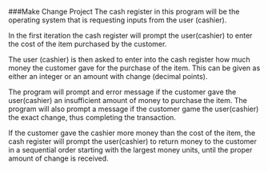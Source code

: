 ###Make Change Project
The cash register in this program will be the operating system that is
requesting inputs from the user (cashier).

In the first iteration the cash register will prompt the user(cashier) to enter the cost of the item purchased by the customer.

The user (cashier) is then asked to enter into the cash register how much money the customer gave for the purchase of the item. This can be given as either an integer or an amount with change (decimal points).

The program will prompt and error message if the customer gave the user(cashier) an insufficient amount of money to purchase the item.
The program will also prompt a message if the customer game the user(cashier) the exact change, thus completing the transaction.

If the customer gave the cashier more money than the cost of the item, the cash register will prompt the user(cashier) to return money to the customer in a sequential order starting with the largest money units, until the proper amount of change is received.
